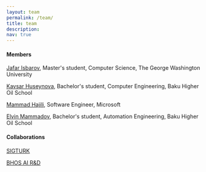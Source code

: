 ```yaml
---
layout: team
permalink: /team/
title: team
description:
nav: true
---
```


<h4 id="members">Members</h4>

<p><a href="http://ceferisbarov.github.io">Jafar Isbarov</a>, Master's student, Computer Science, The George Washington University</p>

<p><a href="https://www.linkedin.com/in/kavsarhuseynova">Kavsar Huseynova</a>, Bachelor's student, Computer Engineering, Baku Higher Oil School</p>

<p><a href="https://www.linkedin.com/in/mammadhajili">Mammad Hajili</a>, Software Engineer, Microsoft</p>

<p><a href="https://www.linkedin.com/in/elvin-mammadov-aa85a6298">Elvin Mammadov</a>, Bachelor's student, Automation Engineering, Baku Higher Oil School</p>

<h4 id="alumni">Collaborations</h4>
<p><a href="https://sigturk.github.io/">SIGTURK</a> </p>
<p><a href="https://www.linkedin.com/company/bhos-research-development-for-artificial-intelligence/">BHOS AI R&D</a> </p>
